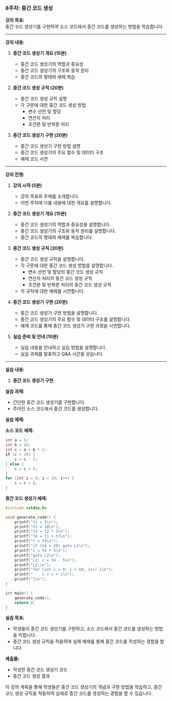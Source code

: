 ### 8주차: 중간 코드 생성

**강의 목표:**  
중간 코드 생성기를 구현하여 소스 코드에서 중간 코드를 생성하는 방법을 학습합니다.

---

**강의 내용:**

1. **중간 코드 생성기 개요 (15분)**
   - 중간 코드 생성기의 역할과 중요성
   - 중간 코드 생성기의 구조와 동작 원리
   - 중간 코드의 형태와 예제 복습

2. **중간 코드 생성 규칙 (20분)**
   - 중간 코드 생성 규칙 설명
   - 각 구문에 대한 중간 코드 생성 방법
     - 변수 선언 및 할당
     - 연산자 처리
     - 조건문 및 반복문 처리

3. **중간 코드 생성기 구현 (20분)**
   - 중간 코드 생성기 구현 방법 설명
   - 중간 코드 생성기의 주요 함수 및 데이터 구조
   - 예제 코드 시연

---

**강의 진행:**

1. **강의 시작 (5분)**
   - 강의 목표와 주제를 소개합니다.
   - 이번 주차에 다룰 내용에 대한 개요를 설명합니다.

2. **중간 코드 생성기 개요 (15분)**
   - 중간 코드 생성기의 역할과 중요성을 설명합니다.
   - 중간 코드 생성기의 구조와 동작 원리를 설명합니다.
   - 중간 코드의 형태와 예제를 복습합니다.

3. **중간 코드 생성 규칙 (20분)**
   - 중간 코드 생성 규칙을 설명합니다.
   - 각 구문에 대한 중간 코드 생성 방법을 설명합니다.
     - 변수 선언 및 할당의 중간 코드 생성 규칙
     - 연산자 처리의 중간 코드 생성 규칙
     - 조건문 및 반복문 처리의 중간 코드 생성 규칙
   - 각 규칙에 대한 예제를 시연합니다.

4. **중간 코드 생성기 구현 (20분)**
   - 중간 코드 생성기 구현 방법을 설명합니다.
   - 중간 코드 생성기의 주요 함수 및 데이터 구조를 설명합니다.
   - 예제 코드를 통해 중간 코드 생성기 구현 과정을 시연합니다.

5. **실습 준비 및 안내 (10분)**
   - 실습 내용을 안내하고 실습 방법을 설명합니다.
   - 실습 과제를 발표하고 Q&A 시간을 갖습니다.

---

**실습 내용:**

1. **중간 코드 생성기 구현**

**실습 과제:**
- 간단한 중간 코드 생성기를 구현합니다.
- 주어진 소스 코드에서 중간 코드를 생성합니다.

**실습 예제:**

**소스 코드 예제:**

```c
int a = 5;
int b = 10;
int c = a + b * 2;
if (c > 20) {
    c = c - 5;
} else {
    c = c + 5;
}
for (int i = 0; i < 10; i++) {
    c = c + i;
}
```

**중간 코드 생성기 예제:**

```c
#include <stdio.h>

void generate_code() {
    printf("t1 = 5\n");
    printf("t2 = 10\n");
    printf("t3 = t2 * 2\n");
    printf("t4 = t1 + t3\n");
    printf("c = t4\n");
    printf("if (t4 > 20) goto L1\n");
    printf("c = t4 + 5\n");
    printf("goto L2\n");
    printf("L1: c = t4 - 5\n");
    printf("L2:\n");
    printf("for (int i = 0; i < 10; i++) {\n");
    printf("    c = c + i\n");
    printf("}\n");
}

int main() {
    generate_code();
    return 0;
}
```

**실습 목표:**
- 학생들이 중간 코드 생성기를 구현하고, 소스 코드에서 중간 코드를 생성하는 방법을 익힙니다.
- 중간 코드 생성 규칙을 적용하여 실제 예제를 통해 중간 코드를 작성하는 경험을 합니다.

**제출물:**
- 작성한 중간 코드 생성기 코드
- 중간 코드 생성 결과

이 강의 계획을 통해 학생들은 중간 코드 생성기의 개념과 구현 방법을 학습하고, 중간 코드 생성 규칙을 적용하여 실제로 중간 코드를 생성하는 경험을 할 수 있습니다.